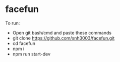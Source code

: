 # facefun

To run:

* Open git bash/cmd and paste these commands
* git clone https://github.com/snh3003/facefun.git
* cd facefun
* npm i
* npm run start-dev
